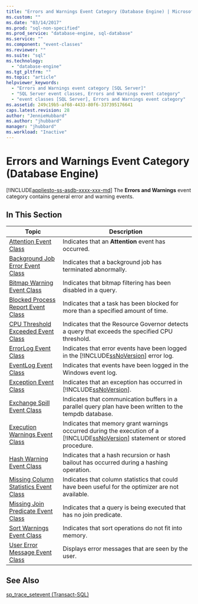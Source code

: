 ```yaml
---
title: "Errors and Warnings Event Category (Database Engine) | Microsoft Docs"
ms.custom: ""
ms.date: "03/14/2017"
ms.prod: "sql-non-specified"
ms.prod_service: "database-engine, sql-database"
ms.service: ""
ms.component: "event-classes"
ms.reviewer: ""
ms.suite: "sql"
ms.technology: 
  - "database-engine"
ms.tgt_pltfrm: ""
ms.topic: "article"
helpviewer_keywords: 
  - "Errors and Warnings event category [SQL Server]"
  - "SQL Server event classes, Errors and Warnings event category"
  - "event classes [SQL Server], Errors and Warnings event category"
ms.assetid: 249c19b5-af68-4433-80f6-337395176641
caps.latest.revision: 28
author: "JennieHubbard"
ms.author: "jhubbard"
manager: "jhubbard"
ms.workload: "Inactive"
---
```

# Errors and Warnings Event Category (Database Engine)
[!INCLUDE[appliesto-ss-asdb-xxxx-xxx-md](../../includes/appliesto-ss-asdb-xxxx-xxx-md.md)]
  The **Errors and Warnings** event category contains general error and warning events.  
  
## In This Section  
  
|Topic|Description|  
|-----------|-----------------|  
|[Attention Event Class](../../relational-databases/event-classes/attention-event-class.md)|Indicates that an **Attention** event has occurred.|  
|[Background Job Error Event Class](../../relational-databases/event-classes/background-job-error-event-class.md)|Indicates that a background job has terminated abnormally.|  
|[Bitmap Warning Event Class](../../relational-databases/event-classes/bitmap-warning-event-class.md)|Indicates that bitmap filtering has been disabled in a query.|  
|[Blocked Process Report Event Class](../../relational-databases/event-classes/blocked-process-report-event-class.md)|Indicates that a task has been blocked for more than a specified amount of time.|  
|[CPU Threshold Exceeded Event Class](../../relational-databases/event-classes/cpu-threshold-exceeded-event-class.md)|Indicates that the Resource Governor detects a query that exceeds the specified CPU threshold.|  
|[ErrorLog Event Class](../../relational-databases/event-classes/errorlog-event-class.md)|Indicates that error events have been logged in the [!INCLUDE[ssNoVersion](../../includes/ssnoversion-md.md)] error log.|  
|[EventLog Event Class](../../relational-databases/event-classes/eventlog-event-class.md)|Indicates that events have been logged in the Windows event log.|  
|[Exception Event Class](../../relational-databases/event-classes/exception-event-class.md)|Indicates that an exception has occurred in [!INCLUDE[ssNoVersion](../../includes/ssnoversion-md.md)].|  
|[Exchange Spill Event Class](../../relational-databases/event-classes/exchange-spill-event-class.md)|Indicates that communication buffers in a parallel query plan have been written to the tempdb database.|  
|[Execution Warnings Event Class](../../relational-databases/event-classes/execution-warnings-event-class.md)|Indicates that memory grant warnings occurred during the execution of a [!INCLUDE[ssNoVersion](../../includes/ssnoversion-md.md)] statement or stored procedure.|  
|[Hash Warning Event Class](../../relational-databases/event-classes/hash-warning-event-class.md)|Indicates that a hash recursion or hash bailout has occurred during a hashing operation.|  
|[Missing Column Statistics Event Class](../../relational-databases/event-classes/missing-column-statistics-event-class.md)|Indicates that column statistics that could have been useful for the optimizer are not available.|  
|[Missing Join Predicate Event Class](../../relational-databases/event-classes/missing-join-predicate-event-class.md)|Indicates that a query is being executed that has no join predicate.|  
|[Sort Warnings Event Class](../../relational-databases/event-classes/sort-warnings-event-class.md)|Indicates that sort operations do not fit into memory.|  
|[User Error Message Event Class](../../relational-databases/event-classes/user-error-message-event-class.md)|Displays error messages that are seen by the user.|  
  
## See Also  
 [sp_trace_setevent &#40;Transact-SQL&#41;](../../relational-databases/system-stored-procedures/sp-trace-setevent-transact-sql.md)  
  
  
